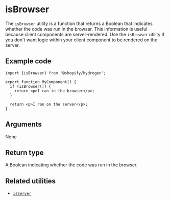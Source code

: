 # isBrowser


The `isBrowser` utility is a function that returns a Boolean that indicates whether the code was run in the browser. This information is useful because client components are server-rendered. Use the `isBrowser` utility if you don't want logic within your client component to be rendered on the server.

## Example code

```tsx
import {isBrowser} from '@shopify/hydrogen';

export function MyComponent() {
  if (isBrowser()) {
    return <p>I ran in the browser</p>;
  }

  return <p>I ran on the server</p>;
}
```

## Arguments

None

## Return type

A Boolean indicating whether the code was run in the browser.

## Related utilities

- [`isServer`](/utilities/isserver/)
